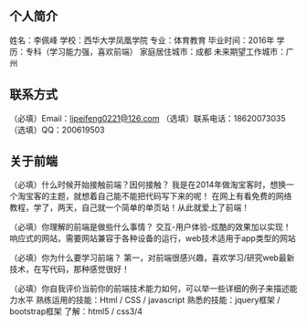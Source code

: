 
## 个人简介

姓名：李佩峰
学校：西华大学凤凰学院
专业：体育教育
毕业时间：2016年
学历：专科（学习能力强，喜欢前端）
家庭居住城市：成都
未来期望工作城市：广州

## 联系方式

（必填）Email：lipeifeng0221@126.com
（选填）联系电话：18620073035
（选填）QQ：200619503

## 关于前端
（必填）什么时候开始接触前端？因何接触？
我是在2014年做淘宝客时，想换一个淘宝客的主题，就想着自己能不能把代码写下来的呢！
在网上有看免费的网络教程，学了，两天，自己就一个简单的单页站！从此就爱上了前端！

（必填）你理解的前端是做些什么事情？
  交互-用户体验-炫酷的效果加以实现！响应式的网站，需要网站兼容于各种设备的运行，web技术适用于app类型的网站 

（必填）你为什么要学习前端？
第一，对前端很感兴趣，喜欢学习/研究web最新技术，在写代码，那种感觉很好！

（必填）你自我评价当前你的前端技术能力如何，可以举一些详细的例子来描述能力水平
  熟练运用的技能：Html / CSS / javascript 熟悉的技能：jquery框架 / bootstrap框架 了解：html5 / css3/4
